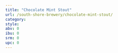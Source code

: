 ```yaml
---
title: "Chocolate Mint Stout"
url: /south-shore-brewery/chocolate-mint-stout/
category: 
style: 
abv: 0
ibu: 0
srm: 0
upc: 0
---
```


